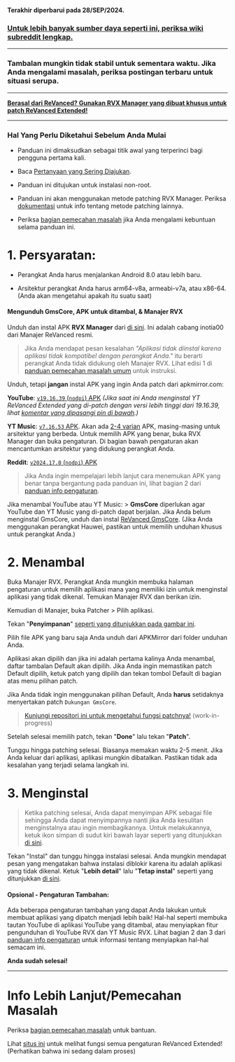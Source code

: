 **Terakhir diperbarui pada 28/SEP/2024.**



### [Untuk lebih banyak sumber daya seperti ini, periksa wiki subreddit lengkap.](https://reddit.com/r/revancedextended/w/index)

---

### Tambalan mungkin tidak stabil untuk sementara waktu. Jika Anda mengalami masalah, periksa postingan terbaru untuk situasi serupa.

---

**[Berasal dari ReVanced? Gunakan RVX Manager yang dibuat khusus untuk patch ReVanced Extended!](https://github.com/inotia00/revanced-manager/releases/latest)**



___





### **Hal Yang Perlu Diketahui Sebelum Anda Mulai**



* Panduan ini dimaksudkan sebagai titik awal yang terperinci bagi pengguna pertama kali.




* Baca [Pertanyaan yang Sering Diajukan](https://www.reddit.com/r/revancedextended/wiki/faq/).





* Panduan ini ditujukan untuk instalasi non-root.





* Panduan ini akan menggunakan metode patching RVX Manager. Periksa [dokumentasi](https://github.com/inotia00/revanced-documentation#revanced-extended-documentation) untuk info tentang metode patching lainnya.





* Periksa [bagian pemecahan masalah](https://www.reddit.com/r/revancedextended/wiki/troubleshooting/) jika Anda mengalami kebuntuan selama panduan ini.







# **1. Persyaratan:**





* Perangkat Anda harus menjalankan Android 8.0 atau lebih baru.





* Arsitektur perangkat Anda harus arm64-v8a, armeabi-v7a, atau x86-64. (Anda akan mengetahui apakah itu suatu saat)







#### **Mengunduh GmsCore, APK untuk ditambal, & Manajer RVX**


Unduh dan instal APK **RVX Manager** dari [di sini](https://github.com/inotia00/revanced-manager/releases/latest). Ini adalah cabang inotia00 dari Manajer ReVanced resmi.

> Jika Anda mendapat pesan kesalahan *"Aplikasi tidak diinstal karena aplikasi tidak kompatibel dengan perangkat Anda."* itu berarti perangkat Anda tidak didukung oleh Manajer RVX. Lihat edisi 1 di [panduan pemecahan masalah umum](https://github.com/ReVanced-Extended-Community/Community-Guides/blob/main/community-wiki/general-troubleshooting.md) untuk instruksi.





Unduh, tetapi **jangan** instal APK yang ingin Anda patch dari apkmirror.com:

**YouTube**: [`v19.16.39` (`nodpi`) APK](https://www.apkmirror.com/apk/google-inc/youtube/youtube-19-16-39-release/youtube-19-16-39-android-apk-download/) *(Jika saat ini Anda menginstal YT ReVanced Extended yang di-patch dengan versi lebih tinggi dari 19.16.39, lihat [komentar yang dipasangi pin di bawah](https://www.reddit.com/r/revancedextended/comments/12vxggr/comment/le633vz/).)*

**YT Music**: [`v7.16.53` APK](https://www.apkmirror.com/apk/google-inc/youtube-music/youtube-music-7-16-53-release/#downloads). Akan ada [2-4 varian](https://i.imgur.com/KRmvhWh.png) APK, masing-masing untuk arsitektur yang berbeda. Untuk memilih APK yang benar, buka RVX Manager dan buka pengaturan. Di bagian bawah pengaturan akan mencantumkan arsitektur yang didukung perangkat Anda.

**Reddit**: [`v2024.17.0` (`nodpi`) APK](https://www.apkmirror.com/apk/redditinc/reddit/reddit-2024-17-0-release/reddit-2024-17-0-2-android-apk-download/)



> Jika Anda ingin mempelajari lebih lanjut cara menemukan APK yang benar tanpa bergantung pada panduan ini, lihat bagian 2 dari [panduan info pengaturan](https://github.com/ReVanced-Extended-Community/Community-Guides/blob/main/community-wiki/patching%20%26%20setup%20info.md#2-general-info-for-patching-and-feature-setup).





Jika menambal YouTube atau YT Music: > **GmsCore** diperlukan agar YouTube dan YT Music yang di-patch dapat berjalan. Jika Anda belum menginstal GmsCore, unduh dan instal [ReVanced GmsCore](https://github.com/ReVanced/GmsCore/releases/latest). (Jika Anda menggunakan perangkat Hauwei, pastikan untuk memilih unduhan khusus untuk perangkat Anda.)











# **2. Menambal**





Buka Manajer RVX. Perangkat Anda mungkin membuka halaman pengaturan untuk memilih aplikasi mana yang memiliki izin untuk menginstal aplikasi yang tidak dikenal. Temukan Manajer RVX dan berikan izin.





Kemudian di Manajer, buka Patcher > Pilih aplikasi.





Tekan "**Penyimpanan**" [seperti yang ditunjukkan pada gambar ini](https://imgur.com/a/vx64z3S).





Pilih file APK yang baru saja Anda unduh dari APKMirror dari folder unduhan Anda.





Aplikasi akan dipilih dan jika ini adalah pertama kalinya Anda menambal, daftar tambalan Default akan dipilih. Jika Anda ingin memastikan patch Default dipilih, ketuk patch yang dipilih dan tekan tombol Default di bagian atas menu pilihan patch.





Jika Anda tidak ingin menggunakan pilihan Default, Anda **harus** setidaknya menyertakan patch `Dukungan GmsCore`.





> [Kunjungi repositori ini untuk mengetahui fungsi patchnya!](https://github.com/ReVanced-Extended-Community/Patches-Documentation#patches-documentation) (work-in-progress)





Setelah selesai memilih patch, tekan "**Done**" lalu tekan "**Patch**".





Tunggu hingga patching selesai. Biasanya memakan waktu 2-5 menit. Jika Anda keluar dari aplikasi, aplikasi mungkin dibatalkan. Pastikan tidak ada kesalahan yang terjadi selama langkah ini.







# **3. Menginstal**





> Ketika patching selesai, Anda dapat menyimpan APK sebagai file sehingga Anda dapat menyimpannya nanti jika Anda kesulitan menginstalnya atau ingin membagikannya. Untuk melakukannya, ketuk ikon simpan di sudut kiri bawah layar seperti yang ditunjukkan [di sini](https://imgur.com/a/FKD0okE).





Tekan "Instal" dan tunggu hingga instalasi selesai. Anda mungkin mendapat pesan yang mengatakan bahwa instalasi diblokir karena itu adalah aplikasi yang tidak dikenal. Ketuk "**Lebih detail**" lalu "**Tetap instal**" seperti yang ditunjukkan [di sini](https://imgur.com/a/iLP2m7l).







#### **Opsional - Pengaturan Tambahan:**

Ada beberapa pengaturan tambahan yang dapat Anda lakukan untuk membuat aplikasi yang dipatch menjadi lebih baik! Hal-hal seperti membuka tautan YouTube di aplikasi YouTube yang ditambal, atau menyiapkan fitur pengunduhan di YouTube RVX dan YT Music RVX. Lihat bagian 2 dan 3 dari [panduan info pengaturan](https://github.com/ReVanced-Extended-Community/Community-Guides/blob/main/community-wiki/patching%20%26%20setup%20info.md#2-general-info-for-patching-and-feature-setup) untuk informasi tentang menyiapkan hal-hal semacam ini.


**Anda sudah selesai!**



___







# **Info Lebih Lanjut/Pemecahan Masalah**





Periksa [bagian pemecahan masalah](https://www.reddit.com/r/revancedextended/wiki/troubleshooting/) untuk bantuan.




Lihat [situs ini](https://kazimmt.github.io/#revanced-extended-features) untuk melihat fungsi semua pengaturan ReVanced Extended! (Perhatikan bahwa ini sedang dalam proses)
